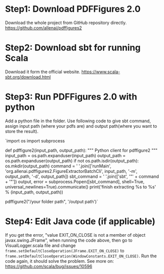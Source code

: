 # Step1: Download PDFFigures 2.0
Download the whole project from GitHub repository directly. https://github.com/allenai/pdffigures2

# Step2: Download sbt for running Scala
Download it form the official website. https://www.scala-sbt.org/download.html

# Step3: Run PDFFigures 2.0 with python
Add a python file in the folder. Use following code to give sbt command, assign input path (where your pdfs are) and output path(where you want to store the result).

`import os
import subprocess

def pdffigure2(input_path, output_path):
    """
    Python client for pdffigure2
    """
    input_path = os.path.expanduser(input_path)
    output_path = os.path.expanduser(output_path)
    if not os.path.isdir(output_path):
        os.mkdir(output_path)
    command = ' '.join(['runMain', 'org.allenai.pdffigures2.FigureExtractorBatchCli', input_path, '-m', output_path, '-d', output_path])
    sbt_command = ' '.join(['sbt', '"' + command + '"'])
    output, error = subprocess.Popen([sbt_command],
                                      shell=True, universal_newlines=True).communicate()
    print('finish extracting %s to %s' % (input_path, output_path))

pdffigure2("/your folder path", '/output path')`

# Step4: Edit Java code (if applicable)
If you get the error, "value EXIT_ON_CLOSE is not a member of object javax.swing.JFrame", when running the code above, then go to VisualLogger.scala file and change `frame.setDefaultCloseOperation(JFrame.EXIT_ON_CLOSE)` to `frame.setDefaultCloseOperation(WindowConstants.EXIT_ON_CLOSE)`. Run the code again, it should solve the problem. See more on: https://github.com/scala/bug/issues/10596